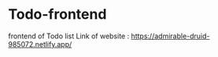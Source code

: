 # Todo-frontend
frontend of Todo list
Link of website : https://admirable-druid-985072.netlify.app/
